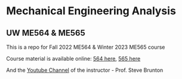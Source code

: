 # Mechanical Engineering Analysis 

## UW ME564 & ME565

This is a repo for Fall 2022 ME564 & Winter 2023 ME565 course

Course material is available online: [564 here](http://faculty.washington.edu/sbrunton/me564/), [565 here](https://faculty.washington.edu/sbrunton/me565/)

And the [Youtube Channel](https://www.youtube.com/@Eigensteve) of the instructor - Prof. Steve Brunton 
